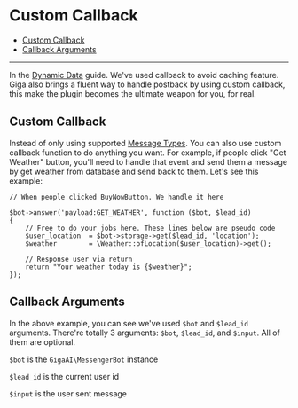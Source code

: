 # Custom Callback
- [Custom Callback](#custom-callback)
- [Callback Arguments](#callback-arguments)
	
---
In the [Dynamic Data](dynamic-data) guide. We've used callback to avoid caching feature. 
Giga also brings a fluent way to handle postback by using custom callback, this make the plugin becomes the ultimate weapon for you, for real.

<a name="custom-callback"></a>
## Custom Callback
Instead of only using supported [Message Types](message-types). You can also use custom callback function to do anything you want. For example, if people click "Get Weather" button, you'll need to handle that event and send them a message by get weather from database and send back to them. Let's see this example:

```
// When people clicked BuyNowButton. We handle it here

$bot->answer('payload:GET_WEATHER', function ($bot, $lead_id) 
{
	// Free to do your jobs here. These lines below are pseudo code
	$user_location  = $bot->storage->get($lead_id, 'location');
	$weather        = \Weather::ofLocation($user_location)->get();
	
	// Response user via return
	return "Your weather today is {$weather}";
});
``` 

<a name="callback-arguments"></a>
## Callback Arguments

In the above example, you can see we've used `$bot` and `$lead_id` arguments. There're totally 3 arguments: `$bot`, `$lead_id`, and `$input`. All of them are optional.

`$bot` is the `GigaAI\MessengerBot` instance

`$lead_id` is the current user id

`$input` is the user sent message